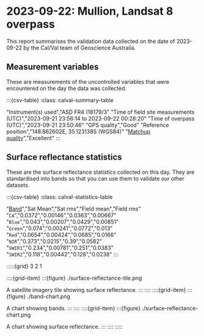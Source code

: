 # 2023-09-22: Mullion, Landsat 8 overpass

This report summarises the validation data collected on the date of 2023-09-22 by the Cal/Val team of Geoscience Australia.

## Measurement variables

These are measurements of the uncontrolled variables that were encountered on the day the data was collected.

:::{csv-table}
:class: calval-summary-table

"Instrument(s) used","ASD FR4 (18179/3"
"Time of field site measurements (UTC)","2023-09-21 23:56:14 to 2023-09-22 00:28:20"
"Time of overpass (UTC)","2023-09-21 23:50:46"
"GPS quality","Good"
"Reference position","148.862602E, 35.123138S (WGS84)"
"<a href='/guides/about/glossary/#pq' target='_blank'>Matchup quality</a>","Excellent"
:::

## Surface reflectance statistics 

These are the surface reflectance statistics collected on this day. They are standardised into bands so that you can use them to validate our other datasets.

:::{csv-table}
:class: calval-statistics-table

"<a href='/guides/about/glossary/#band' taget='_blank'>Band</a>","Sat Mean","Sat rms","Field mean","Field rms"
"<code>CA</code>","0.0372","0.00146","0.0363","0.00667"
"<code>Blue</code>","0.043","0.00207","0.0429","0.00851"
"<code>Green</code>","0.074","0.00241","0.0772","0.013"
"<code>Red</code>","0.0654","0.00424","0.0685","0.0166"
"<code>NIR</code>","0.373","0.0215","0.39","0.0582"
"<code>SWIR1</code>","0.234","0.00781","0.251","0.0383"
"<code>SWIR2</code>","0.118","0.00442","0.128","0.0238"
:::

:::::{grid} 3 2 1

::::{grid-item}
:::{figure} ./surface-reflectance-tile.png

A satellite imagery tile showing surface reflectance.
:::
::::
::::{grid-item}
:::{figure} ./band-chart.png

A chart showing bands.
:::
::::
::::{grid-item}
:::{figure} ./surface-reflectance-chart.png

A chart showing surface reflectance.
:::
::::
:::::

